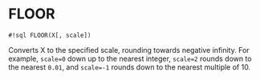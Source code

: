 # FLOOR


`#!sql FLOOR(X[, scale])`

Converts X to the specified scale, rounding towards negative
infinity. For example, `scale=0` down up to the nearest integer,
`scale=2` rounds down to the nearest `0.01`, and `scale=-1` rounds
down to the nearest multiple of 10.

